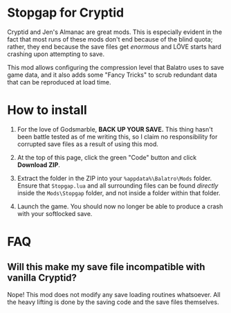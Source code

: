 # Stopgap for Cryptid
Cryptid and Jen's Almanac are great mods. This is especially evident in the fact 
that most runs of these mods don't end because of the blind quota; rather, they
end because the save files get *enormous* and LÖVE starts hard crashing upon
attempting to save.

This mod allows configuring the compression level that Balatro uses to save
game data, and it also adds some "Fancy Tricks" to scrub redundant data that
can be reproduced at load time.

# How to install
1. For the love of Godsmarble, **BACK UP YOUR SAVE.** This thing hasn't been
battle tested as of me writing this, so I claim no responsibility for corrupted 
save files as a result of using this mod.

2. At the top of this page, click the green "Code" button and click **Download
ZIP**.

3. Extract the folder in the ZIP into your `%appdata%\Balatro\Mods` folder.
Ensure that `Stopgap.lua` and all surrounding files can be found *directly* 
inside the `Mods\Stopgap` folder, and not inside a folder within that folder.

4. Launch the game. You should now no longer be able to produce a crash with 
your softlocked save.

# FAQ
## Will this make my save file incompatible with vanilla Cryptid?
Nope! This mod does not modify any save loading routines whatsoever. All the
heavy lifting is done by the saving code and the save files themselves.
